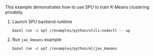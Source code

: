 This example demonstrates how to use SPU to train K-Means clustering privately.

1. Launch SPU backend runtime
    ```
    bazel run -c opt //examples/python/utils:nodectl -- up
    ```

2. Run `jax_kmeans` example
    ```
    bazel run -c opt //examples/python/ml/jax_kmeans
    ```
